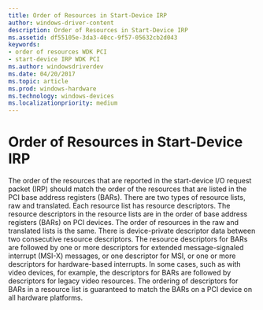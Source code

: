 ```yaml
---
title: Order of Resources in Start-Device IRP
author: windows-driver-content
description: Order of Resources in Start-Device IRP
ms.assetid: df55105e-3da3-40cc-9f57-05632cb2d043
keywords:
- order of resources WDK PCI
- start-device IRP WDK PCI
ms.author: windowsdriverdev
ms.date: 04/20/2017
ms.topic: article
ms.prod: windows-hardware
ms.technology: windows-devices
ms.localizationpriority: medium
---
```


# Order of Resources in Start-Device IRP


The order of the resources that are reported in the start-device I/O request packet (IRP) should match the order of the resources that are listed in the PCI base address registers (BARs). There are two types of resource lists, raw and translated. Each resource list has resource descriptors. The resource descriptors in the resource lists are in the order of base address registers (BARs) on PCI devices. The order of resources in the raw and translated lists is the same. There is device-private descriptor data between two consecutive resource descriptors. The resource descriptors for BARs are followed by one or more descriptors for extended message-signaled interrupt (MSI-X) messages, or one descriptor for MSI, or one or more descriptors for hardware-based interrupts. In some cases, such as with video devices, for example, the descriptors for BARs are followed by descriptors for legacy video resources. The ordering of descriptors for BARs in a resource list is guaranteed to match the BARs on a PCI device on all hardware platforms.

 

 




